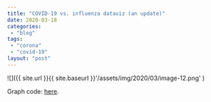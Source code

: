 ```yaml
---
title: "COVID-19 vs. influenza dataviz (an update)"
date: 2020-03-18
categories: 
 - "blog"
tags: 
 - "corona"
 - "covid-19"
layout: "post"
---
```


![]({{ site.url }}{{ site.baseurl }}'/assets/img/2020/03/image-12.png' )

Graph code: [here](https://gist.github.com/bgbg/ae80e1e9a83a9d220cd4ff59b3e682ab).
